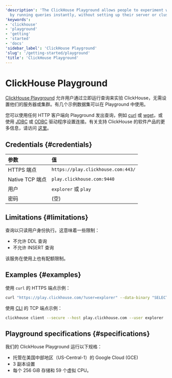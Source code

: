 ```yaml
---
'description': 'The ClickHouse Playground allows people to experiment with ClickHouse
  by running queries instantly, without setting up their server or cluster.'
'keywords':
- 'clickhouse'
- 'playground'
- 'getting'
- 'started'
- 'docs'
'sidebar_label': 'ClickHouse Playground'
'slug': '/getting-started/playground'
'title': 'ClickHouse Playground'
---
```





# ClickHouse Playground

[ClickHouse Playground](https://sql.clickhouse.com) 允许用户通过立即运行查询来实验 ClickHouse，无需设置他们的服务器或集群。有几个示例数据集可以在 Playground 中使用。

您可以使用任何 HTTP 客户端向 Playground 发出查询，例如 [curl](https://curl.haxx.se) 或 [wget](https://www.gnu.org/software/wget/)，或使用 [JDBC](../interfaces/jdbc.md) 或 [ODBC](../interfaces/odbc.md) 驱动程序设置连接。有关支持 ClickHouse 的软件产品的更多信息，请访问 [这里](../integrations/index.mdx)。

## Credentials {#credentials}

| 参数                   | 值                                  |
|:----------------------|:-------------------------------------|
| HTTPS 端点            | `https://play.clickhouse.com:443/`   |
| Native TCP 端点      | `play.clickhouse.com:9440`           |
| 用户                  | `explorer` 或 `play`                 |
| 密码                  | (空)                                 |

## Limitations {#limitations}

查询以只读用户身份执行。这意味着一些限制：

- 不允许 DDL 查询
- 不允许 INSERT 查询

该服务在使用上也有配额限制。

## Examples {#examples}

使用 `curl` 的 HTTPS 端点示例：

```bash
curl "https://play.clickhouse.com/?user=explorer" --data-binary "SELECT 'Play ClickHouse'"
```

使用 [CLI](../interfaces/cli.md) 的 TCP 端点示例：

```bash
clickhouse client --secure --host play.clickhouse.com --user explorer
```

## Playground specifications {#specifications}

我们的 ClickHouse Playground 运行以下规格：

- 托管在美国中部地区（US-Central-1）的 Google Cloud (GCE)
- 3 副本设置
- 每个 256 GiB 存储和 59 个虚拟 CPU。
